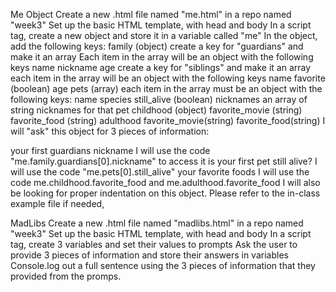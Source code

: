 Me Object
Create a new .html file named "me.html" in a repo named "week3"
Set up the basic HTML template, with head and body
In a script tag, create a new object and store it in a variable called "me"
In the object, add the following keys:
family (object)
create a key for "guardians" and make it an array
Each item in the array will be an object with the following keys
name
nickname
age
create a key for "siblings" and make it an array
each item in the array will be an object with the following keys
name
favorite (boolean)
age
pets (array)
each item in the array must be an object with the following keys:
name
species
still_alive (boolean)
nicknames
an array of string nicknames for that pet 
childhood (object)
favorite_movie (string)
favorite_food (string)
adulthood
favorite_movie(string)
favorite_food(string)
I will "ask" this object for 3 pieces of information:

your first guardians nickname 
I will use the code "me.family.guardians[0].nickname" to access it
is your first pet still alive?
I will use the code "me.pets[0].still_alive"
your favorite foods
I will use the code me.childhood.favorite_food and me.adulthood.favorite_food
I will also be looking for proper indentation on this object. Please refer to the in-class example file if needed, 

 

MadLibs
Create a new .html file named "madlibs.html" in a repo named "week3"
Set up the basic HTML template, with head and body
In a script tag, create 3 variables and set their values to prompts
Ask the user to provide 3 pieces of information and store their answers in variables
Console.log out a full sentence using the 3 pieces of information that they provided from the promps.
